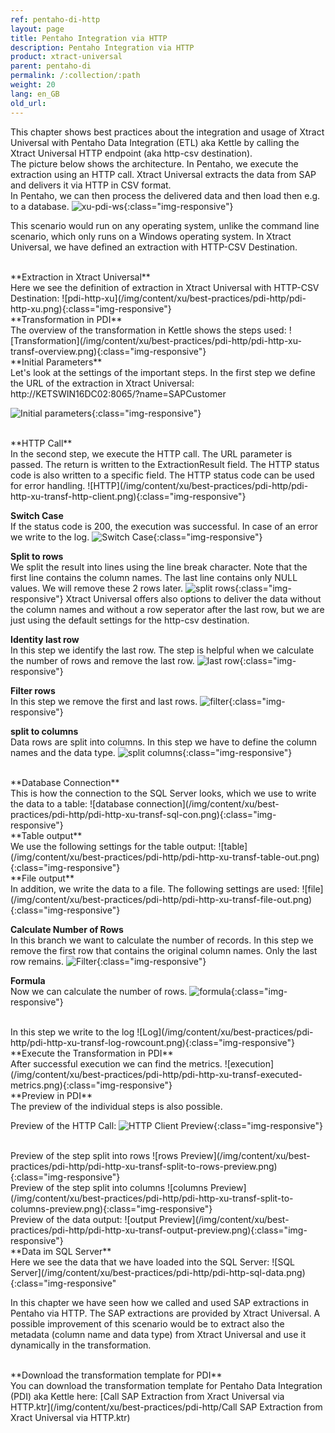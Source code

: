 ```yaml
---
ref: pentaho-di-http
layout: page
title: Pentaho Integration via HTTP
description: Pentaho Integration via HTTP
product: xtract-universal
parent: pentaho-di
permalink: /:collection/:path
weight: 20
lang: en_GB
old_url: 
---
```


This chapter shows best practices about the integration and usage of Xtract Universal with Pentaho Data Integration (ETL) aka Kettle by calling the Xtract Universal HTTP endpoint (aka http-csv destination). <br>
The picture below shows the architecture.
In Pentaho, we execute the extraction using an HTTP call. 
Xtract Universal extracts the data from SAP and delivers it via HTTP in CSV format.<br>
In Pentaho, we can then process the delivered data and then load then e.g. to a database.
![xu-pdi-ws](/img/content/xu/best-practices/pdi-http/xu-pdi-ws.png){:class="img-responsive"}

This scenario would run on any operating system, unlike the command line scenario, which only runs on a Windows operating system.
In Xtract Universal, we have defined an extraction with HTTP-CSV Destination. 

<br>
**Extraction in Xtract Universal**<br>
Here we see the definition of extraction in Xtract Universal with HTTP-CSV Destination: 
![pdi-http-xu](/img/content/xu/best-practices/pdi-http/pdi-http-xu.png){:class="img-responsive"}

<br>
**Transformation in PDI**<br>
The overview of the transformation in Kettle shows the steps used: 
![Transformation](/img/content/xu/best-practices/pdi-http/pdi-http-xu-transf-overview.png){:class="img-responsive"}

<br>
**Initial Parameters**<br>
Let's look at the settings of the important steps.
In the first step we define the URL of the extraction in Xtract Universal: http://KETSWIN16DC02:8065/?name=SAPCustomer
 
![Initial parameters](/img/content/xu/best-practices/pdi-http/pdi-http-xu-transf-generate-rows.png){:class="img-responsive"}


<br>
**HTTP Call**<br>
In the second step, we execute the HTTP call. The URL parameter is passed. 
The return is written to the ExtractionResult field. The HTTP status code is also written to a specific field.
The HTTP status code can be used for error handling.  
![HTTP](/img/content/xu/best-practices/pdi-http/pdi-http-xu-transf-http-client.png){:class="img-responsive"}


**Switch Case**<br>
If the status code is 200, the execution was successful. In case of an error we write to the log. 
![Switch Case](/img/content/xu/best-practices/pdi-http/pdi-http-xu-transf-switch.png){:class="img-responsive"}

**Split to rows**<br>
We split the result into lines using the line break character. 
Note that the first line contains the column names. The last line contains only NULL values.
We will remove these 2 rows later. 
![split rows](/img/content/xu/best-practices/pdi-http/pdi-http-xu-transf-split-to-rows.png){:class="img-responsive"}
Xtract Universal offers also options to deliver the data without the column names and without a row seperator after the last row, but we are just using the default settings for the http-csv destination.<br>

**Identity last row**<br>
In this step we identify the last row. The step is helpful when we calculate the number of rows and remove the last row. 
![last row](/img/content/xu/best-practices/pdi-http/pdi-http-xu-transf-last-row.png){:class="img-responsive"}

**Filter rows**<br>
In this step we remove the first and last rows. 
![filter](/img/content/xu/best-practices/pdi-http/pdi-http-xu-transf-filter-rows.png){:class="img-responsive"}


**split to columns**<br>
Data rows are split into columns. In this step we have to define the column names and the data type. 
![split columns](/img/content/xu/best-practices/pdi-http/pdi-http-xu-transf-split-to-columns.png){:class="img-responsive"}

<br>
**Database Connection**<br>
This is how the connection to the SQL Server looks, which we use to write the data to a table: 
![database connection](/img/content/xu/best-practices/pdi-http/pdi-http-xu-transf-sql-con.png){:class="img-responsive"}

<br>
**Table output**<br>
We use the following settings for the table output: 
![table](/img/content/xu/best-practices/pdi-http/pdi-http-xu-transf-table-out.png){:class="img-responsive"}

<br>
**File output**<br>
In addition, we write the data to a file. The following settings are used: 
![file](/img/content/xu/best-practices/pdi-http/pdi-http-xu-transf-file-out.png){:class="img-responsive"}

**Calculate Number of Rows**<br>
In this branch we want to calculate the number of records. 
In this step we remove the first row that contains the original column names. Only the last row remains. 
![Filter](/img/content/xu/best-practices/pdi-http/pdi-http-xu-transf-filter-rows-02.png){:class="img-responsive"}

**Formula**<br>
Now we can calculate the number of rows. 
![formula](/img/content/xu/best-practices/pdi-http/pdi-http-xu-transf-formula-rowcount.png){:class="img-responsive"}

<br>
In this step we write to the log 
![Log](/img/content/xu/best-practices/pdi-http/pdi-http-xu-transf-log-rowcount.png){:class="img-responsive"}


<br>
**Execute the Transformation in PDI**<br>
After successful execution we can find the metrics. 
![execution](/img/content/xu/best-practices/pdi-http/pdi-http-xu-transf-executed-metrics.png){:class="img-responsive"}

<br>
**Preview in PDI**<br>
The preview of the individual steps is also possible.<br> 

Preview of the HTTP Call: 
![HTTP Client Preview](/img/content/xu/best-practices/pdi-http/pdi-http-xu-transf-http-client-preview.png){:class="img-responsive"}

<br>
Preview of the step split into rows 
![rows Preview](/img/content/xu/best-practices/pdi-http/pdi-http-xu-transf-split-to-rows-preview.png){:class="img-responsive"}

<br>
Preview of the step split into columns 
![columns Preview](/img/content/xu/best-practices/pdi-http/pdi-http-xu-transf-split-to-columns-preview.png){:class="img-responsive"}

<br>
Preview of the data output: 
![output Preview](/img/content/xu/best-practices/pdi-http/pdi-http-xu-transf-output-preview.png){:class="img-responsive"}

<br>
**Data im SQL Server**<br>
Here we see the data that we have loaded into the SQL Server: 
![SQL Server](/img/content/xu/best-practices/pdi-http/pdi-http-sql-data.png){:class="img-responsive"
<br>

In this chapter we have seen how we called and used SAP extractions in Pentaho via HTTP. The SAP extractions are provided by Xtract Universal.
A possible improvement of this scenario would be to extract also the metadata (column name and data type) from Xtract Universal  and use it dynamically in the transformation.<br>

<br>
**Download the transformation template for PDI**<br>
You can download the transformation template for Pentaho Data Integration (PDI) aka Kettle here:
[Call SAP Extraction from Xract Universal via HTTP.ktr](/img/content/xu/best-practices/pdi-http/Call SAP Extraction from Xract Universal via HTTP.ktr)